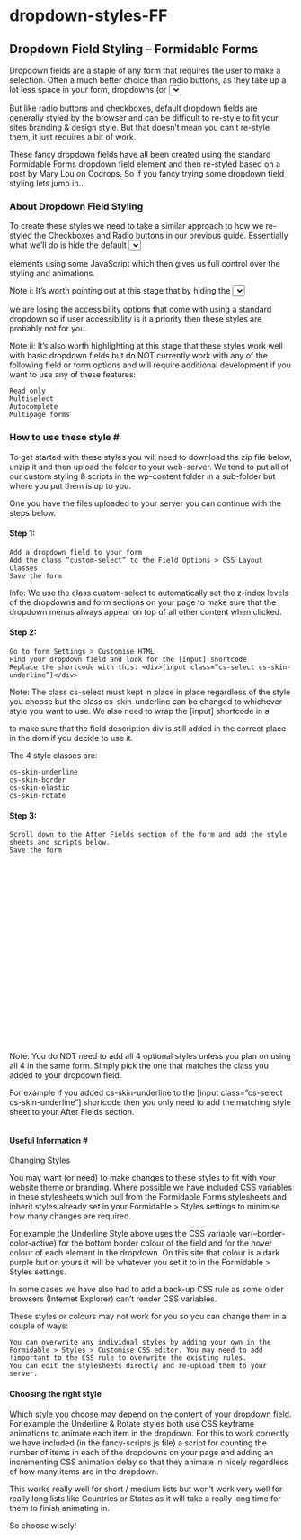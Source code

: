 # dropdown-styles-FF

<h2>Dropdown Field Styling – Formidable Forms</h2>

Dropdown fields are a staple of any form that requires the user to make a selection. Often a much better choice than radio buttons, as they take up a lot less space in your form, dropdowns (or <select> elements) are used millions of times a day.

But like radio buttons and checkboxes, default dropdown fields are generally styled by the browser and can be difficult to re-style to fit your sites branding & design style. But that doesn’t mean you can’t re-style them, it just requires a bit of work.

These fancy dropdown fields have all been created using the standard Formidable Forms dropdown field element and then re-styled based on a post by Mary Lou on Codrops. So if you fancy trying some dropdown field styling lets jump in…

<h3>About Dropdown Field Styling</h3>

To create these styles we need to take a similar approach to how we re-styled the Checkboxes and Radio buttons in our previous guide. Essentially what we’ll do is hide the default <select> element, copy each of the options from it and create a selection of new <div> elements using some JavaScript which then gives us full control over the styling and animations.

Note i: It’s worth pointing out at this stage that by hiding the <select> element and replacing it with a custom <div> we are losing the accessibility options that come with using a standard dropdown so if user accessibility is it a priority then these styles are probably not for you.

Note ii: It’s also worth highlighting at this stage that these styles work well with basic dropdown fields but do NOT currently work with any of the following field or form options and will require additional development if you want to use any of these features:

    Read only
    Multiselect
    Autocomplete
    Multipage forms


<h3>How to use these style #</h3>

To get started with these styles you will need to download the zip file below, unzip it and then upload the folder to your web-server. We tend to put all of our custom styling & scripts in the wp-content folder in a sub-folder but where you put them is up to you.

One you have the files uploaded to your server you can continue with the steps below.

<h4>Step 1:</h4>

    Add a dropdown field to your form
    Add the class “custom-select” to the Field Options > CSS Layout Classes
    Save the form

Info: We use the class custom-select to automatically set the z-index levels of the dropdowns and form sections on your page to make sure that the dropdown menus always appear on top of all other content when clicked.


<h4>Step 2:</h4>

    Go to form Settings > Customise HTML
    Find your dropdown field and look for the [input] shortcode
    Replace the shortcode with this: <div>[input class=”cs-select cs-skin-underline”]</div>

Note: The class cs-select must kept in place in place regardless of the style you choose but the class cs-skin-underline can be changed to whichever style you want to use. We also need to wrap the [input] shortcode in a <div> to make sure that the field description div is still added in the correct place in the dom if you decide to use it.

The 4 style classes are:

    cs-skin-underline
    cs-skin-border
    cs-skin-elastic
    cs-skin-rotate


<h4>Step 3:</h4>

    Scroll down to the After Fields section of the form and add the style sheets and scripts below.
    Save the form

<pre><code><!-- Basic styles - this must be included -->
<link rel="stylesheet" type="text/css" href="/wp-content/fdm-digital/fancy-select/css/cs-select.css">

<!-- Underline style - optional -->
<link rel="stylesheet" type="text/css" href="/wp-content/fdm-digital/fancy-select/css/cs-skin-underline.css">

<!-- Border style - optional -->
<link rel="stylesheet" type="text/css" href="/your-directory/fancy-select/css/cs-skin-border.css">

<!-- Elastic style - optional -->
<link rel="stylesheet" type="text/css" href="/your-directory/fancy-select/css/cs-skin-elastic.css">

<!-- Rotate style - optional -->
<link rel="stylesheet" type="text/css" href="/your-directory/fancy-select/css/cs-skin-rotate.css">

<!-- Fancy Select Scripts - these must be included -->
<script src="/your-directory/fancy-select/js/classie.js"></script>
<script src="/your-directory/fancy-select/js/selectFx.js"></script>
<script src="/your-directory/fancy-select/js/fancy-select.js"></script>
</code></pre>

Note: You do NOT need to add all 4 optional styles unless you plan on using all 4 in the same form. Simply pick the one that matches the class you added to your dropdown field.

For example if you added cs-skin-underline to the [input class=”cs-select cs-skin-underline”] shortcode then you only need to add the matching style sheet to your After Fields section.

<pre><code><link rel="stylesheet" type="text/css" href="/wp-content/fdm-digital/fancy-select/css/cs-skin-underline.css"></code></pre>

<h4>Useful Information #</h4>

Changing Styles

You may want (or need) to make changes to these styles to fit with your website theme or branding. Where possible we have included CSS variables in these stylesheets which pull from the Formidable Forms stylesheets and inherit styles already set in your Formidable > Styles settings to minimise how many changes are required.

For example the Underline Style above uses the CSS variable var(–border-color-active) for the bottom border colour of the field and for the hover colour of each element in the dropdown. On this site that colour is a dark purple but on yours it will be whatever you set it to in the Formidable > Styles settings.

In some cases we have also had to add a back-up CSS rule as some older browsers (Internet Explorer) can’t render CSS variables.

These styles or colours may not work for you so you can change them in a couple of ways:

    You can overwrite any individual styles by adding your own in the Formidable > Styles > Customise CSS editor. You may need to add !important to the CSS rule to overwrite the existing rules.
    You can edit the stylesheets directly and re-upload them to your server.

<h4>Choosing the right style</h4>

Which style you choose may depend on the content of your dropdown field. For example the Underline & Rotate styles both use CSS keyframe animations to animate each item in the dropdown. For this to work correctly we have included (in the fancy-scripts.js file) a script for counting the number of items in each of the dropdowns on your page and adding an incrementing CSS animation delay so that they animate in nicely regardless of how many items are in the dropdown.

This works really well for short / medium lists but won’t work very well for really long lists like Countries or States as it will take a really long time for them to finish animating in.

So choose wisely!
